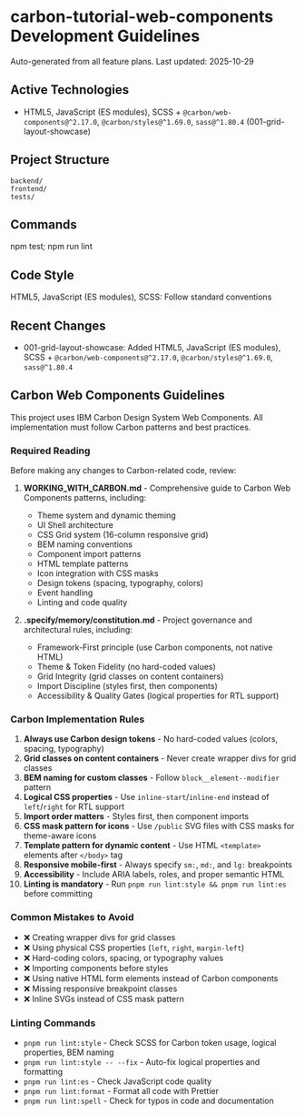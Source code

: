 # carbon-tutorial-web-components Development Guidelines

Auto-generated from all feature plans. Last updated: 2025-10-29

## Active Technologies

- HTML5, JavaScript (ES modules), SCSS + `@carbon/web-components@^2.17.0`, `@carbon/styles@^1.69.0`, `sass@^1.80.4`
  (001-grid-layout-showcase)

## Project Structure

```text
backend/
frontend/
tests/
```

## Commands

npm test; npm run lint

## Code Style

HTML5, JavaScript (ES modules), SCSS: Follow standard conventions

## Recent Changes

- 001-grid-layout-showcase: Added HTML5, JavaScript (ES modules), SCSS + `@carbon/web-components@^2.17.0`,
  `@carbon/styles@^1.69.0`, `sass@^1.80.4`

<!-- MANUAL ADDITIONS START -->

## Carbon Web Components Guidelines

This project uses IBM Carbon Design System Web Components. All implementation must follow Carbon patterns and best
practices.

### Required Reading

Before making any changes to Carbon-related code, review:

1. **WORKING_WITH_CARBON.md** - Comprehensive guide to Carbon Web Components patterns, including:
   - Theme system and dynamic theming
   - UI Shell architecture
   - CSS Grid system (16-column responsive grid)
   - BEM naming conventions
   - Component import patterns
   - HTML template patterns
   - Icon integration with CSS masks
   - Design tokens (spacing, typography, colors)
   - Event handling
   - Linting and code quality

2. **.specify/memory/constitution.md** - Project governance and architectural rules, including:
   - Framework-First principle (use Carbon components, not native HTML)
   - Theme & Token Fidelity (no hard-coded values)
   - Grid Integrity (grid classes on content containers)
   - Import Discipline (styles first, then components)
   - Accessibility & Quality Gates (logical properties for RTL support)

### Carbon Implementation Rules

1. **Always use Carbon design tokens** - No hard-coded values (colors, spacing, typography)
2. **Grid classes on content containers** - Never create wrapper divs for grid classes
3. **BEM naming for custom classes** - Follow `block__element--modifier` pattern
4. **Logical CSS properties** - Use `inline-start`/`inline-end` instead of `left`/`right` for RTL support
5. **Import order matters** - Styles first, then component imports
6. **CSS mask pattern for icons** - Use `/public` SVG files with CSS masks for theme-aware icons
7. **Template pattern for dynamic content** - Use HTML `<template>` elements after `</body>` tag
8. **Responsive mobile-first** - Always specify `sm:`, `md:`, and `lg:` breakpoints
9. **Accessibility** - Include ARIA labels, roles, and proper semantic HTML
10. **Linting is mandatory** - Run `pnpm run lint:style && pnpm run lint:es` before committing

### Common Mistakes to Avoid

- ❌ Creating wrapper divs for grid classes
- ❌ Using physical CSS properties (`left`, `right`, `margin-left`)
- ❌ Hard-coding colors, spacing, or typography values
- ❌ Importing components before styles
- ❌ Using native HTML form elements instead of Carbon components
- ❌ Missing responsive breakpoint classes
- ❌ Inline SVGs instead of CSS mask pattern

### Linting Commands

- `pnpm run lint:style` - Check SCSS for Carbon token usage, logical properties, BEM naming
- `pnpm run lint:style -- --fix` - Auto-fix logical properties and formatting
- `pnpm run lint:es` - Check JavaScript code quality
- `pnpm run lint:format` - Format all code with Prettier
- `pnpm run lint:spell` - Check for typos in code and documentation

<!-- MANUAL ADDITIONS END -->
